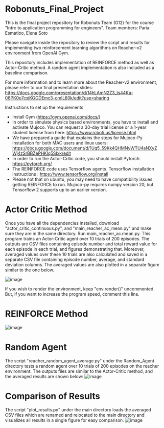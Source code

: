 # Robonuts_Final_Project

This is the final project repository for Robonuts Team (G12) for the course "Intro to application programming for engineers".
Team members: Paria Esmatloo, Elena Soto

Please navigate inside the repository to review the script and results for implementing two reinforcement learning algorithms on Reacher-v2 environment from OpenAI Gym.

This repository includes implementation of REINFORCE method as well as Actor-Critic method. A random agent implementation is also included as a baseline comparison.

For more information and to learn more about the Reacher-v2 environment, please refer to our final presentation slides: https://docs.google.com/presentation/d/14hLAmN2Z3_ts44Ka-06PK0o7cxjKGGDEmc3-omIL80k/edit?usp=sharing

Instructions to set up the requirements
- Install Gym (https://gym.openai.com/docs/)
- In order to simulate physics based environments, you have to install and activate Mujoco. You can request a 30-day trial license or a 1-year student license from here: https://www.roboti.us/license.html
- We have prepared a guide that explains the steps for Mujoco-Py installation for both MAC users and linux users: https://docs.google.com/document/d/1Uq5_59Kk4QHMNyWTU4aNXyZWj4zSrBBZePHKIq5SIxk/edit
- In order to run the Actor-Critic code, you should install Pytorch: https://pytorch.org/
- The REINFORCE code uses Tensorflow agents. Tensorflow installation instructions : https://www.tensorflow.org/install
- Please not that on ubuntu, you may need to have compatibility issues getting REINFORCE to run. Mujoco-py requires numpy version 20, but Tensorflow 2 supports up to an earlier version.

# Actor Critic Method
Once you have all the dependencies installed, download "actor_critic_continuous.py", and "main_reacher_ac_mean.py" and make sure they are in the same directory. Run main_reacher_ac.mean.py. This program trains an Actor-Critic agent over 10 trials of 200 episodes. The outputs are CSV files containing episode number and total reward value for each episode in each trial, and figures demonstrating that. Moreover, averaged values over these 10 trials are also calculated and saved in a separate CSV file containing episode number, average, and standard deviation columns. The averaged values are also plotted in a separate figure similar to the one below.

![image](https://user-images.githubusercontent.com/77804192/117373694-5e44f300-ae91-11eb-967e-ed9cc72f09dc.png)

If you wish to render the environment, keep "env.render()" uncommented. But, if you want to increase the program speed, comment this line.


# REINFORCE Method
![image](https://user-images.githubusercontent.com/77804192/117374781-6d2ca500-ae93-11eb-80cb-511919822aa7.png)


# Random Agent
The script "reacher_random_agent_average.py" under the Random_Agent directory tests a random agent over 10 trials of 200 episodes on the reacher environment. The outputs files are similar to the Actor-Critic method, and the averaged results are shown below:
![image](https://user-images.githubusercontent.com/77804192/117374089-212d3080-ae92-11eb-9e83-a3e21eda374a.png)


# Comparison of Results
The script "plot_results.py" under the main directory loads the averaged CSV files which are renamed and relocated to the main directory and visualizes all results in a single figure for easy comparison.
![image](https://user-images.githubusercontent.com/77804192/117374253-6ea99d80-ae92-11eb-93bd-c28ea3827cd5.png)


